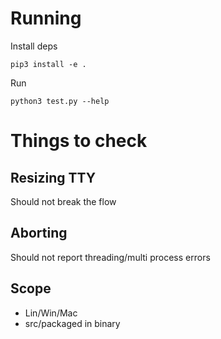 # Running

Install deps
```shell
pip3 install -e .
```

Run
```shell
python3 test.py --help
```

# Things to check

## Resizing TTY

Should not break the flow

## Aborting

Should not report threading/multi process errors

## Scope

- Lin/Win/Mac
- src/packaged in binary
